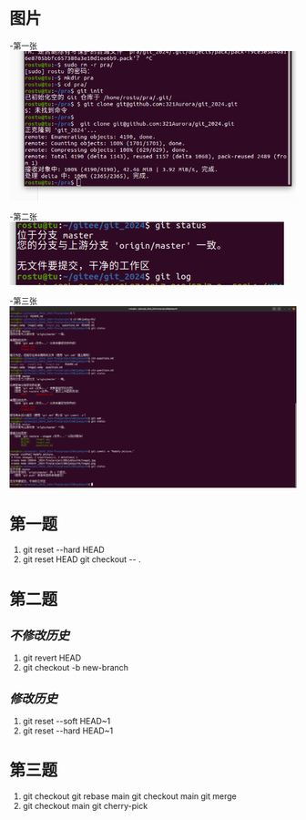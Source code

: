 # **图片**

-第一张
![第一张](./image1.jpg)

-第二张
![第二张](./image2.png)

-第三张
![第三张](./image3.png)

# **第一题**


1. git reset --hard HEAD
2. git reset HEAD 
   git checkout -- .

# **第二题**


## *不修改历史*
1. git revert HEAD
2. git checkout -b new-branch <last-version>
## *修改历史*
1. git reset --soft HEAD~1
2. git reset --hard HEAD~1

# **第三题**


1. git checkout <other-branch>
   git rebase main
   git checkout main
   git merge <other-branch>	 
2. git checkout main
   git cherry-pick <want-version>

